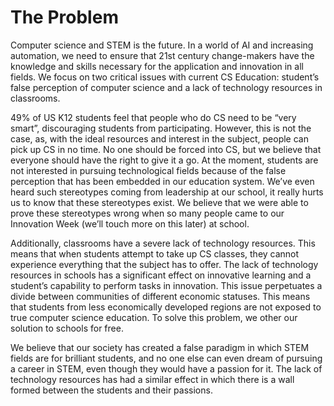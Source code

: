# The Problem

Computer science and STEM is the future. In a world of AI and increasing automation, we need to ensure that 21st century change-makers have the knowledge and skills necessary for the application and innovation in all fields. We focus on two critical issues with current CS Education: student’s false perception of computer science and a lack of technology resources in classrooms.

49% of US K12 students feel that people who do CS need to be “very smart”, discouraging students from participating. However, this is not the case, as, with the ideal resources and interest in the subject, people can pick up CS in no time. No one should be forced into CS, but we believe that everyone should have the right to give it a go. At the moment, students are not interested in pursuing technological fields because of the false perception that has been embedded in our education system. We’ve even heard such stereotypes coming from leadership at our school, it really hurts us to know that these stereotypes exist. We believe that we were able to prove these stereotypes wrong when so many people came to our Innovation Week (we’ll touch more on this later) at school.

Additionally, classrooms have a severe lack of technology resources. This means that when students attempt to take up CS classes, they cannot experience everything that the subject has to offer. The lack of technology resources in schools has a significant effect on innovative learning and a student’s capability to perform tasks in innovation. This issue perpetuates a divide between communities of different economic statuses. This means that students from less economically developed regions are not exposed to true computer science education. To solve this problem, we other our solution to schools for free.

We believe that our society has created a false paradigm in which STEM fields are for brilliant students, and no one else can even dream of pursuing a career in STEM, even though they would have a passion for it. The lack of technology resources has had a similar effect in which there is a wall formed between the students and their passions. 
